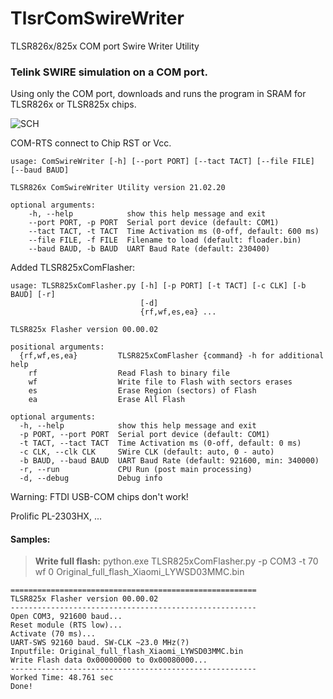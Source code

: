 # TlsrComSwireWriter
TLSR826x/825x COM port Swire Writer Utility


### Telink SWIRE simulation on a COM port.

Using only the COM port, downloads and runs the program in SRAM for TLSR826x or TLSR825x chips.

![SCH](https://github.com/pvvx/TlsrComSwireWriter/blob/master/schematicc.gif)

COM-RTS connect to Chip RST or Vcc.


    usage: ComSwireWriter [-h] [--port PORT] [--tact TACT] [--file FILE] [--baud BAUD]
    
    TLSR826x ComSwireWriter Utility version 21.02.20
    
    optional arguments:
        -h, --help            show this help message and exit
        --port PORT, -p PORT  Serial port device (default: COM1)
        --tact TACT, -t TACT  Time Activation ms (0-off, default: 600 ms)
        --file FILE, -f FILE  Filename to load (default: floader.bin)
        --baud BAUD, -b BAUD  UART Baud Rate (default: 230400)

Added TLSR825xComFlasher:

	usage: TLSR825xComFlasher.py [-h] [-p PORT] [-t TACT] [-c CLK] [-b BAUD] [-r]
	                             [-d]
    	                         {rf,wf,es,ea} ...

	TLSR825x Flasher version 00.00.02

	positional arguments:
	  {rf,wf,es,ea}         TLSR825xComFlasher {command} -h for additional help
	    rf                  Read Flash to binary file
	    wf                  Write file to Flash with sectors erases
	    es                  Erase Region (sectors) of Flash
	    ea                  Erase All Flash

	optional arguments:
	  -h, --help            show this help message and exit
	  -p PORT, --port PORT  Serial port device (default: COM1)
	  -t TACT, --tact TACT  Time Activation ms (0-off, default: 0 ms)
	  -c CLK, --clk CLK     SWire CLK (default: auto, 0 - auto)
	  -b BAUD, --baud BAUD  UART Baud Rate (default: 921600, min: 340000)
	  -r, --run             CPU Run (post main processing)
	  -d, --debug           Debug info


Warning: FTDI USB-COM chips don't work!

Prolific PL-2303HX, ...

#### Samples:
> **Write full flash:** python.exe TLSR825xComFlasher.py -p COM3 -t 70 wf 0 Original_full_flash_Xiaomi_LYWSD03MMC.bin
```
=======================================================
TLSR825x Flasher version 00.00.02
-------------------------------------------------------
Open COM3, 921600 baud...
Reset module (RTS low)...
Activate (70 ms)...
UART-SWS 92160 baud. SW-CLK ~23.0 MHz(?)
Inputfile: Original_full_flash_Xiaomi_LYWSD03MMC.bin
Write Flash data 0x00000000 to 0x00080000...
-------------------------------------------------------
Worked Time: 48.761 sec
Done!
```

